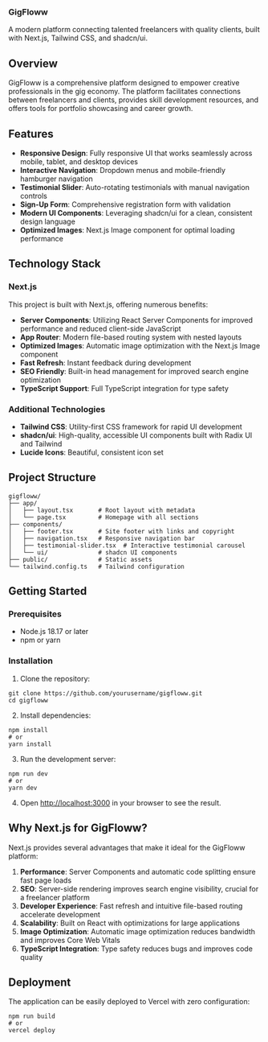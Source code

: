 ### GigFloww

A modern platform connecting talented freelancers with quality clients, built with Next.js, Tailwind CSS, and shadcn/ui.





## Overview

GigFloww is a comprehensive platform designed to empower creative professionals in the gig economy. The platform facilitates connections between freelancers and clients, provides skill development resources, and offers tools for portfolio showcasing and career growth.

## Features

- **Responsive Design**: Fully responsive UI that works seamlessly across mobile, tablet, and desktop devices
- **Interactive Navigation**: Dropdown menus and mobile-friendly hamburger navigation
- **Testimonial Slider**: Auto-rotating testimonials with manual navigation controls
- **Sign-Up Form**: Comprehensive registration form with validation
- **Modern UI Components**: Leveraging shadcn/ui for a clean, consistent design language
- **Optimized Images**: Next.js Image component for optimal loading performance


## Technology Stack

### Next.js

This project is built with Next.js, offering numerous benefits:

- **Server Components**: Utilizing React Server Components for improved performance and reduced client-side JavaScript
- **App Router**: Modern file-based routing system with nested layouts
- **Optimized Images**: Automatic image optimization with the Next.js Image component
- **Fast Refresh**: Instant feedback during development
- **SEO Friendly**: Built-in head management for improved search engine optimization
- **TypeScript Support**: Full TypeScript integration for type safety


### Additional Technologies

- **Tailwind CSS**: Utility-first CSS framework for rapid UI development
- **shadcn/ui**: High-quality, accessible UI components built with Radix UI and Tailwind
- **Lucide Icons**: Beautiful, consistent icon set


## Project Structure

```plaintext
gigfloww/
├── app/
│   ├── layout.tsx       # Root layout with metadata
│   └── page.tsx         # Homepage with all sections
├── components/
│   ├── footer.tsx       # Site footer with links and copyright
│   ├── navigation.tsx   # Responsive navigation bar
│   ├── testimonial-slider.tsx  # Interactive testimonial carousel
│   └── ui/              # shadcn UI components
├── public/              # Static assets
└── tailwind.config.ts   # Tailwind configuration
```

## Getting Started

### Prerequisites

- Node.js 18.17 or later
- npm or yarn


### Installation

1. Clone the repository:

```shellscript
git clone https://github.com/yourusername/gigfloww.git
cd gigfloww
```


2. Install dependencies:

```shellscript
npm install
# or
yarn install
```


3. Run the development server:

```shellscript
npm run dev
# or
yarn dev
```


4. Open [http://localhost:3000](https://gig-floww-assigment-app.vercel.app/) in your browser to see the result.


## Why Next.js for GigFloww?

Next.js provides several advantages that make it ideal for the GigFloww platform:

1. **Performance**: Server Components and automatic code splitting ensure fast page loads
2. **SEO**: Server-side rendering improves search engine visibility, crucial for a freelancer platform
3. **Developer Experience**: Fast refresh and intuitive file-based routing accelerate development
4. **Scalability**: Built on React with optimizations for large applications
5. **Image Optimization**: Automatic image optimization reduces bandwidth and improves Core Web Vitals
6. **TypeScript Integration**: Type safety reduces bugs and improves code quality


## Deployment

The application can be easily deployed to Vercel with zero configuration:

```shellscript
npm run build
# or
vercel deploy
```
